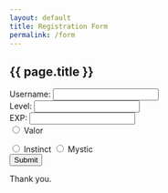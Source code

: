 ```yaml
---
layout: default
title: Registration Form
permalink: /form
---
```


## {{ page.title }}

<form>

 <label for="username">Username:</label>
  <input type="text" id="username" name="username" />
<br />
 <label for="level">Level:</label>
  <input type="number" id="level" name="level" />
<br />
 <label for="exp">EXP:</label>
  <input type="number" id="exp" name="exp" />
<br />
  <input type="radio" id="ValorTeam" name="team" value="Valor" />
    <label for="ValorTeam">Valor</label>

  <input type="radio" id="InstinctTeam" name="team" value="Instinct" />
    <label for="InstinctTeam">Instinct</label>

  <input type="radio" id="MysticTeam" name="team" value="Mystic" />
    <label for="MysticTeam">Mystic</label>
<br />
  <button type="submit" value="Submit">Submit</button>
    
</form>

Thank you.
